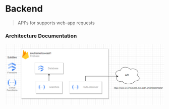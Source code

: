 # Backend 

> API's for supports web-app requests

### Architecture Documentation

![](./architecture-documentation.PNG)

